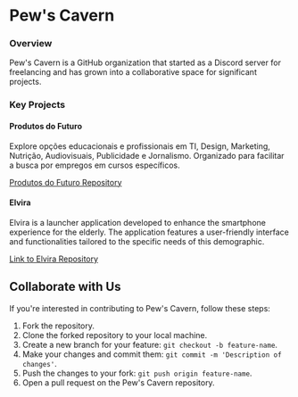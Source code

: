 # Pew's Cavern


### Overview

Pew's Cavern is a GitHub organization that started as a Discord server for freelancing and has grown into a collaborative space for significant projects.

### Key Projects

#### Produtos do Futuro

Explore opções educacionais e profissionais em TI, Design, Marketing, Nutrição, Audiovisuais, Publicidade e Jornalismo. Organizado para facilitar a busca por empregos em cursos específicos.

[Produtos do Futuro Repository](https://github.com/Pews-Cavern/Produtos-Do-Futuro) 

#### Elvira

Elvira is a launcher application developed to enhance the smartphone experience for the elderly. The application features a user-friendly interface and functionalities tailored to the specific needs of this demographic.

[Link to Elvira Repository](https://github.com/Pews-Cavern/Elvira)

## Collaborate with Us

If you're interested in contributing to Pew's Cavern, follow these steps:

1. Fork the repository.
2. Clone the forked repository to your local machine.
3. Create a new branch for your feature: `git checkout -b feature-name`.
4. Make your changes and commit them: `git commit -m 'Description of changes'`.
5. Push the changes to your fork: `git push origin feature-name`.
6. Open a pull request on the Pew's Cavern repository.

